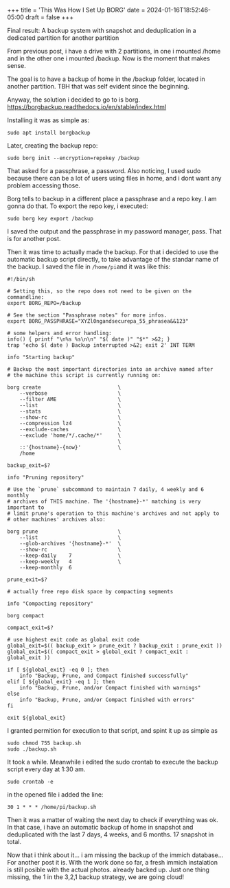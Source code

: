 +++
title = 'This Was How I Set Up BORG'
date = 2024-01-16T18:52:46-05:00
draft = false
+++

Final result: A backup system with snapshot and deduplication in a dedicated partition for another partition

From previous post, i have a drive with 2 partitions, in one i mounted /home and in the other one i mounted /backup. Now is the moment that makes sense. 

The goal is to have a backup of home in the /backup folder, located in another partition. TBH that was self evident since the beginning.

Anyway, the solution i decided to go to is borg. https://borgbackup.readthedocs.io/en/stable/index.html 

Installing it was as simple as:
```
sudo apt install borgbackup
``` 

Later, creating the backup repo: 
```
sudo borg init --encryption=repokey /backup
```
That asked for a passphrase, a password. Also noticing, I used sudo because there can be a lot of users using files in home, and i dont want any problem accessing those. 

Borg tells to backup in a different place a passphrase and a repo key. I am gonna do that. To export the repo key, i executed: 
```
sudo borg key export /backup
```
I saved the output and the passphrase in my password manager, pass. That is for another post. 

Then it was time to actually made the backup. For that i decided to use the automatic backup script directly, to take advantage of the standar name of the backup. I saved the file in `/home/pi`and it was like this:
```
#!/bin/sh

# Setting this, so the repo does not need to be given on the commandline:
export BORG_REPO=/backup

# See the section "Passphrase notes" for more infos.
export BORG_PASSPHRASE="XYZl0ngandsecurepa_55_phrasea&&123"

# some helpers and error handling:
info() { printf "\n%s %s\n\n" "$( date )" "$*" >&2; }
trap 'echo $( date ) Backup interrupted >&2; exit 2' INT TERM

info "Starting backup"

# Backup the most important directories into an archive named after
# the machine this script is currently running on:

borg create                         \
    --verbose                       \
    --filter AME                    \
    --list                          \
    --stats                         \
    --show-rc                       \
    --compression lz4               \
    --exclude-caches                \
    --exclude 'home/*/.cache/*'     \
                                    \
    ::'{hostname}-{now}'            \
    /home                          

backup_exit=$?

info "Pruning repository"

# Use the `prune` subcommand to maintain 7 daily, 4 weekly and 6 monthly
# archives of THIS machine. The '{hostname}-*' matching is very important to
# limit prune's operation to this machine's archives and not apply to
# other machines' archives also:

borg prune                          \
    --list                          \
    --glob-archives '{hostname}-*'  \
    --show-rc                       \
    --keep-daily    7               \
    --keep-weekly   4               \
    --keep-monthly  6

prune_exit=$?

# actually free repo disk space by compacting segments

info "Compacting repository"

borg compact

compact_exit=$?

# use highest exit code as global exit code
global_exit=$(( backup_exit > prune_exit ? backup_exit : prune_exit ))
global_exit=$(( compact_exit > global_exit ? compact_exit : global_exit ))

if [ ${global_exit} -eq 0 ]; then
    info "Backup, Prune, and Compact finished successfully"
elif [ ${global_exit} -eq 1 ]; then
    info "Backup, Prune, and/or Compact finished with warnings"
else
    info "Backup, Prune, and/or Compact finished with errors"
fi

exit ${global_exit}
```
I granted permition for execution to that script, and spint it up as simple as 
```
sudo chmod 755 backup.sh
sudo ./backup.sh
```
It took a while. Meanwhile i edited the sudo crontab to execute the backup script every day at 1:30 am. 
```
sudo crontab -e
``` 
in the opened file i added the line: 
```
30 1 * * * /home/pi/backup.sh
```
Then it was a matter of waiting the next day to check if everything was ok. In that case, i have an automatic backup of home in snapshot and deduplicated with the last 7 days, 4 weeks, and 6 months. 17 snapshot in total.
 
Now that i think about it... i am missing the backup of the immich database... For another post it is. With the work done so far, a fresh immich instalation is still posible with the actual photos. already backed up. Just one thing missing, the 1 in the 3,2,1 backup strategy, we are going cloud!